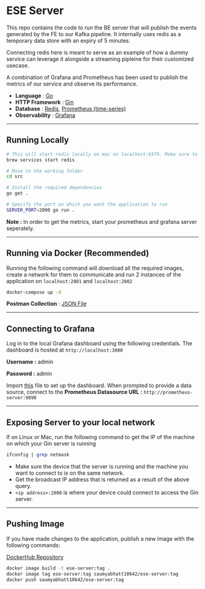 # ESE Server

This repo contains the code to run the BE server that will publish the events generated by the FE to our Kafka pipeline. It internally uses redis as a temporary data store with an expiry of 5 minutes.

Connecting redis here is meant to serve as an example of how a dummy service can leverage it alongside a streaming pipleine for their customized usecase.

A combination of Grafana and Prometheus has been used to publish the metrics of our service and observe its performance.

- **Language** : [Go](https://go.dev/doc/)
- **HTTP Framework** : [Gin](https://gin-gonic.com/docs/)
- **Database** : [Redis](https://redis.io/docs/connect/clients/go/), [Prometheus (time-series)](https://prometheus.io/docs/prometheus/latest/getting_started/)
- **Observability** : [Grafana](https://grafana.com/docs/grafana/latest/)

---

## Running Locally

```bash
# This will start redis locally on mac on localhost:6379. Make sure to change your settings accordingly in the config.yaml file
brew services start redis

# Move to the working folder
cd src

# Install the required dependencies
go get .

# Specify the port on which you want the application to run
SERVER_PORT=2000 go run .
```

**Note :** In order to get the metrics, start your prometheus and grafana server seperately.

---

## Running via Docker (Recommended)

Running the following command will download all the required images, create a network for them to communicate and run 2 instances of the application on `localhost:2001` and `localhost:2002`

```bash
docker-compose up -d
```

**Postman Collection** : [JSON File](./files/Postman%20Collection.json)

---

## Connecting to Grafana

Log in to the local Grafana dashboard using the following credentials. The dashboard is hosted at `http://localhost:3000`

**Username :** admin

**Password :** admin

Import [this](./files/ESE%20Server%20Grafana%20Dashboard.json) file to set up the dashboard. When prompted to provide a data source, connect to the
**Prometheus Datasource URL :** `http://prometheus-server:9090`

---

## Exposing Server to your local network

If on Linux or Mac, run the following command to get the IP of the machine on which your Gin server is running

```bash
ifconfig | grep netmask
```

- Make sure the device that the server is running and the machine you want to connect to is on the same network.
- Get the broadcast IP address that is returned as a result of the above query.
- `<ip address>:2000` is where your device could connect to access the Gin server.

---

## Pushing Image

If you have made changes to the application, publish a new image with the following commands:

[DockerHub Repository](https://hub.docker.com/repository/docker/saumyabhatt10642/ese-server/general)

```bash
docker image build -t ese-server:tag .
docker image tag ese-server:tag saumyabhatt10642/ese-server:tag
docker push saumyabhatt10642/ese-server:tag
```
